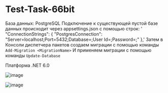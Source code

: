 # Test-Task-66bit
База данных: PostgreSQL
Подключение к существующей пустой базе данных происходит через appsettings.json c помощью строк:
 ' "ConnectionStrings": {
    "PostgresConnection": "Server=localhost;Port=5432;Database=<Database>;User Id=<user>;Password=<password>;"
  },'
Затем в Консоли диспетчера пакетов создаем  миграции с помощью команды `Add-Migration <MigrationName>`
И применяем миграции  с помощью команды `Update-Database`
  

  
Платформа .NET 6.0
  
![image](https://github.com/panovalex777/Test-Task-66bit/assets/90685778/cd0d6927-4791-4f83-ad88-0fd7bdfda604)

![image](https://github.com/panovalex777/Test-Task-66bit/assets/90685778/c9db9940-338b-4f84-8882-8aaeb91604ce)
